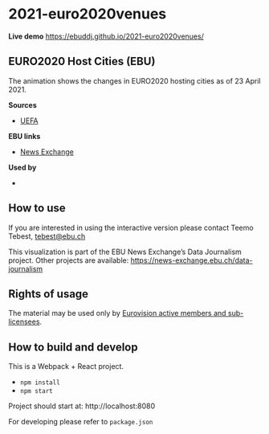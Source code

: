 # 2021-euro2020venues

**Live demo** https://ebuddj.github.io/2021-euro2020venues/

## EURO2020 Host Cities (EBU)

The animation shows the changes in EURO2020 hosting cities as of 23 April 2021.

**Sources**
* [UEFA](https://www.uefa.com/insideuefa/mediaservices/mediareleases/news/0268-121bc78c82d5-1ba16401b4f0-1000--change-of-venues-for-some-uefa-euro-2020-matches-announced/)

**EBU links**
* [News Exchange](https://news-exchange.ebu.ch/item_detail/053a1590a8b11cd3fcc70281e911ab82/2021_20010363)

**Used by**
* []()

## How to use

If you are interested in using the interactive version please contact Teemo Tebest, tebest@ebu.ch

This visualization is part of the EBU News Exchange’s Data Journalism project. Other projects are available: https://news-exchange.ebu.ch/data-journalism

## Rights of usage

The material may be used only by [Eurovision active members and sub-licensees](https://www.ebu.ch/eurovision-news/members-and-sublicensees).

## How to build and develop

This is a Webpack + React project.

* `npm install`
* `npm start`

Project should start at: http://localhost:8080

For developing please refer to `package.json`